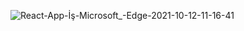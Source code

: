 ![React-App-İş-Microsoft_-Edge-2021-10-12-11-16-41](https://user-images.githubusercontent.com/81360699/136919247-f80ecf89-79e7-42de-a9a8-8d9d2feb79aa.gif)
